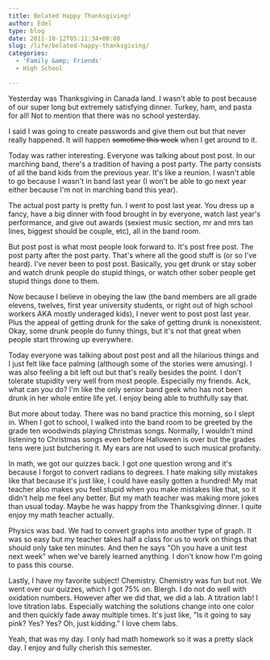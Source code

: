 ```yaml
---
title: Belated Happy Thanksgiving!
author: Edel
type: blog
date: 2011-10-12T05:11:34+00:00
slug: /life/belated-happy-thanksgiving/
categories:
  - 'Family &amp; Friends'
  - High School

---
```

Yesterday was Thanksgiving in Canada land. I wasn't able to post because of our super long but extremely satisfying dinner. Turkey, ham, and pasta for all! Not to mention that there was no school yesterday.

I said I was going to create passwords and give them out but that never really happened. It will happen <strike>sometime this week</strike> when I get around to it.

Today was rather interesting. Everyone was talking about post post. In our marching band, there's a tradition of having a post party. The party consists of all the band kids from the previous year. It's like a reunion. I wasn't able to go because I wasn't in band last year (I won't be able to go next year either because I'm not in marching band this year).

The actual post party is pretty fun. I went to post last year. You dress up a fancy, have a big dinner with food brought in by everyone, watch last year's performance, and give out awards (sexiest music section, mr and mrs tan lines, biggest should be couple, etc), all in the band room.

But post post is what most people look forward to. It's post free post. The post party after the post party. That's where all the good stuff is (or so I've heard). I've never been to post post. Basically, you get drunk or stay sober and watch drunk people do stupid things, or watch other sober people get stupid things done to them.

Now because I believe in obeying the law (the band members are all grade elevens, twelves, first year university students, or right out of high school workers AKA mostly underaged kids), I never went to post post last year. Plus the appeal of getting drunk for the sake of getting drunk is nonexistent. Okay, some drunk people do funny things, but it's not that great when people start throwing up everywhere.

Today everyone was talking about post post and all the hilarious things and I just felt like face palming (although some of the stories were amusing). I was also feeling a bit left out but that's really besides the point. I don't tolerate stupidity very well from most people. Especially my friends. Ack, what can you do? I'm like the only senior band geek who has not been drunk in her whole entire life yet. I enjoy being able to truthfully say that.

But more about today. There was no band practice this morning, so I slept in. When I got to school, I walked into the band room to be greeted by the grade ten woodwinds playing Christmas songs. Normally, I wouldn't mind listening to Christmas songs even before Halloween is over but the grades tens were just butchering it. My ears are not used to such musical profanity.

In math, we got our quizzes back. I got one question wrong and it's because I forgot to convert radians to degrees. I hate making silly mistakes like that because it's just like, I could have easily gotten a hundred! My mat teacher also makes you feel stupid when you make mistakes like that, so it didn't help me feel any better. But my math teacher was making more jokes than usual today. Maybe he was happy from the Thanksgiving dinner. I quite enjoy my math teacher actually. 

Physics was bad. We had to convert graphs into another type of graph. It was so easy but my teacher takes half a class for us to work on things that should only take ten minutes. And then he says "Oh you have a unit test next week" when we've barely learned anything. I don't know how I'm going to pass this course. 

Lastly, I have my favorite subject! Chemistry. Chemistry was fun but not. We went over our quizzes, which I got 75% on. Blergh. I do not do well with oxidation numbers. However after we did that, we did a lab. A titration lab! I love titration labs. Especially watching the solutions change into one color and then quickly fade away multiple times. It's just like, "Is it going to say pink? Yes? Yes? Oh, just kidding." I love chem labs.

Yeah, that was my day. I only had math homework so it was a pretty slack day. I enjoy and fully cherish this semester.


